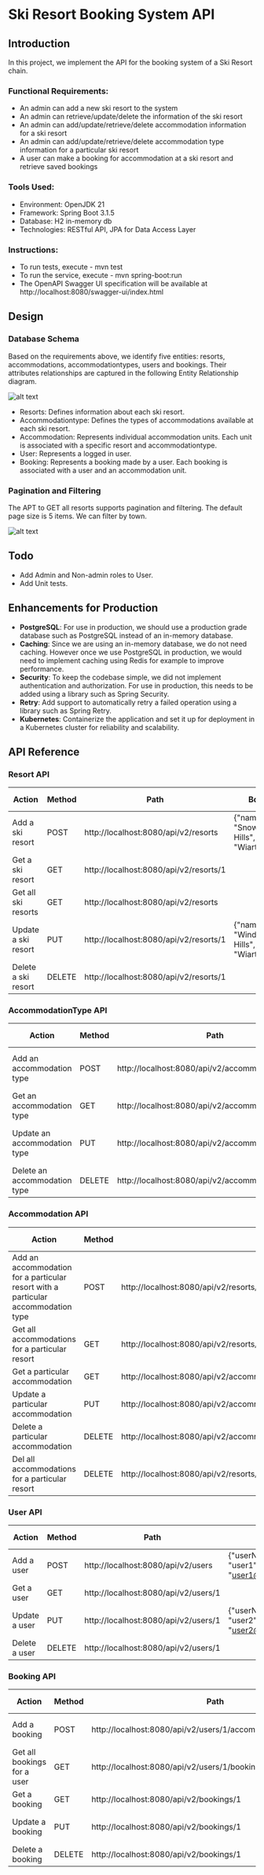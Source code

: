 # Ski Resort Booking System API

## Introduction 
In this project, we implement the API for the booking system of a Ski Resort chain.

### Functional Requirements:
* An admin can add a new ski resort to the system
* An admin can retrieve/update/delete the information of the ski resort
* An admin can add/update/retrieve/delete accommodation information for a  ski resort
* An admin can add/update/retrieve/delete accommodation type information for a particular ski resort
* A user can make a booking for accommodation at a ski resort and retrieve saved bookings

### Tools Used:
* Environment: OpenJDK 21
* Framework: Spring Boot 3.1.5
* Database: H2 in-memory db
* Technologies: RESTful API, JPA for Data Access Layer

### Instructions:
* To run tests, execute - mvn test
* To run the service, execute - mvn spring-boot:run
* The OpenAPI Swagger UI specification will be available at http://localhost:8080/swagger-ui/index.html

## Design

### Database Schema
Based on the requirements above, we identify five entities: resorts, accommodations, accommodationtypes, users and bookings.
Their attributes relationships are captured in the following Entity Relationship diagram.

![alt text](https://github.com/aemtenan/skiresort/blob/main/src/main/resources/static/ski-resort-er.png?raw=true)

* Resorts: Defines information about each ski resort.
* Accommodationtype: Defines the types of accommodations available at each ski resort.
* Accommodation: Represents individual accommodation units. Each unit is associated with a specific resort and accommodationtype.
* User: Represents a logged in user.
* Booking: Represents a booking made by a user. Each booking is associated with a user and an accommodation unit.

### Pagination and Filtering

The APT to GET all resorts supports pagination and filtering. The default page size is 5 items. We can filter by town.

![alt text](https://github.com/aemtenan/skiresort/blob/main/src/main/resources/static/filtering.png?raw=true)

## Todo

* Add Admin and Non-admin roles to User.
* Add Unit tests.

## Enhancements for Production

* **PostgreSQL**: For use in production, we should use a production grade database such as PostgreSQL instead of an in-memory database.
* **Caching**: Since we are using an in-memory database, we do not need caching. However once we use PostgreSQL in production, we would need to implement caching using Redis for example to improve performance.
* **Security**: To keep the codebase simple, we did not implement authentication and authorization. For use in production, this needs to be added using a library such as Spring Security.
* **Retry**: Add support to automatically retry a failed operation using a library such as Spring Retry.
* **Kubernetes**: Containerize the application and set it up for deployment in a Kubernetes cluster for reliability and scalability.

## API Reference

### Resort API 

| Action              | Method | Path                                   | Body                                      | HTTP response |
|---------------------|--------|----------------------------------------|-------------------------------------------|---------------|
| Add a ski resort    | POST   | http://localhost:8080/api/v2/resorts   | {"name": "Snowy Hills","town": "Wiarton"} | 201           |
| Get a ski resort    | GET    | http://localhost:8080/api/v2/resorts/1 |                                           | 200           |
| Get all ski resorts | GET    | http://localhost:8080/api/v2/resorts   |                                           | 200           |
| Update a ski resort | PUT    | http://localhost:8080/api/v2/resorts/1 | {"name": "Windy Hills","town": "Wiarton"} | 200           |
| Delete a ski resort | DELETE | http://localhost:8080/api/v2/resorts/1 |                                           | 204           |

### AccommodationType API

| Action                       | Method | Path                                              | Body                                        | HTTP response |
|------------------------------|--------|---------------------------------------------------|---------------------------------------------|---------------|
| Add an accommodation type    | POST   | http://localhost:8080/api/v2/accommodationtypes   | {"name": "cabin","rate": 100, "capacity":5} | 201           |
| Get an accommodation type    | GET    | http://localhost:8080/api/v2/accommodationtypes/1 |                                             | 200           |
| Update an accommodation type | PUT    | http://localhost:8080/api/v2/accommodationtypes/1 | {"name": "room","rate": 85, "capacity":2}   | 200           |
| Delete an accommodation type | DELETE | http://localhost:8080/api/v2/accommodationtypes/1 |                                             | 204           |

### Accommodation API 

| Action                                                                           | Method | Path                                                  | Body                  | HTTP response |
|----------------------------------------------------------------------------------|--------|-------------------------------------------------------|-----------------------|---------------|
| Add an accommodation for a particular resort with a particular accommodation type| POST   | http://localhost:8080/api/v2/resorts/1/accommodationtypes/1/accommodations| {"occupied": "false"} | 201           |
| Get all accommodations for a particular resort                                   | GET    | http://localhost:8080/api/v2/resorts/1/accommodations |                       | 200           |
| Get a particular accommodation                                                   | GET    | http://localhost:8080/api/v2/accommodations/1         |                       | 200           |
| Update a particular accommodation                                                | PUT    | http://localhost:8080/api/v2/accommodations/1         | {"occupied": "true"}  | 200           |
| Delete a particular accommodation                                                | DELETE | http://localhost:8080/api/v2/accommodations/1         |                       | 204           |
| Del all accommodations for a particular resort                                   | DELETE | http://localhost:8080/api/v2/resorts/1/accommodations |                       | 204           |

### User API

| Action        | Method | Path                                 | Body                                               | HTTP response |
|---------------|--------|--------------------------------------|----------------------------------------------------|---------------|
| Add a user    | POST   | http://localhost:8080/api/v2/users   | {"userName": "user1","email": "user1@example.com"} | 201           |
| Get a user    | GET    | http://localhost:8080/api/v2/users/1 |                                                    | 200           |
| Update a user | PUT    | http://localhost:8080/api/v2/users/1 | {"userName": "user2","email": "user2@example.com"} | 200           |
| Delete a user | DELETE | http://localhost:8080/api/v2/users/1 |                                                    | 204           |

### Booking API

| Action                      | Method | Path                                                           | Body                                                                         | HTTP response |
|-----------------------------|--------|----------------------------------------------------------------|------------------------------------------------------------------------------|---------------|
| Add a booking               | POST   | http://localhost:8080/api/v2/users/1/accommodations/1/bookings | {"checkInDate": "2024-04-28T13:30:00","checkOutDate": "2024-04-29T11:00:00"} | 201           |
| Get all bookings for a user | GET    | http://localhost:8080/api/v2/users/1/bookings                  |                                                                              |               |
| Get a booking               | GET    | http://localhost:8080/api/v2/bookings/1                        |                                                                              | 200           |
| Update a booking            | PUT    | http://localhost:8080/api/v2/bookings/1                        | {"checkInDate": "2024-04-27T13:30:00","checkOutDate": "2024-04-28T11:00:00"} | 200           |
| Delete a booking            | DELETE | http://localhost:8080/api/v2/bookings/1                        |                                                                              | 204           |